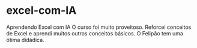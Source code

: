 # excel-com-IA
Aprendendo Excel com IA
O curso foi muito proveitoso. Reforcei conceitos de Excel e aprendi muitos outros conceitos básicos. O Felipão tem uma ótima didádica.
